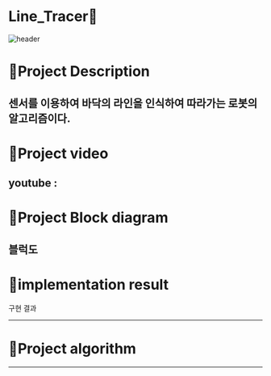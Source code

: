 # Line_Tracer🚗

![header](https://capsule-render.vercel.app/api?type=waving&color=ffde61&height=300&section=header&text=Line%20Tracer&desc=A%20robot%20that%20uses%20a%20sensor%20to%20recognize%20and%20follow%20the%20line%20on%20the%20floor&fontSize=50&demo=wave&fontColor=696969)

# :pushpin:Project Description

센서를 이용하여 바닥의 라인을 인식하여 따라가는 로봇의 알고리즘이다.
---------------------------------------

# :pushpin:Project video

youtube :
---------------------------------------
# :pushpin:Project Block diagram
블럭도
------------------------------------
# :pushpin:implementation result
구현 결과

----------------------------------
# :pushpin:Project algorithm

--------------------------------
